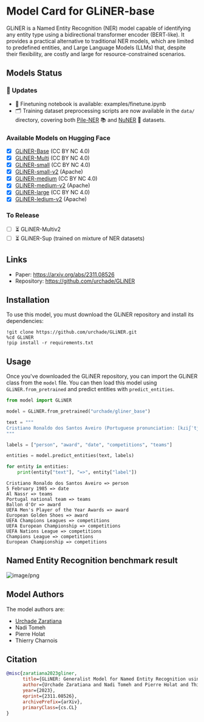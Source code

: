 # Model Card for GLiNER-base

GLiNER is a Named Entity Recognition (NER) model capable of identifying any entity type using a bidirectional transformer encoder (BERT-like). It provides a practical alternative to traditional NER models, which are limited to predefined entities, and Large Language Models (LLMs) that, despite their flexibility, are costly and large for resource-constrained scenarios.

## Models Status
### 📢 Updates
- 📝 Finetuning notebook is available: examples/finetune.ipynb
- 🗂 Training dataset preprocessing scripts are now available in the `data/` directory, covering both [Pile-NER](https://huggingface.co/datasets/Universal-NER/Pile-NER-type) 📚 and [NuNER](https://huggingface.co/datasets/numind/NuNER) 📘 datasets.

### Available Models on Hugging Face
- [x] [GLiNER-Base](https://huggingface.co/urchade/gliner_base) (CC BY NC 4.0)
- [x] [GLiNER-Multi](https://huggingface.co/urchade/gliner_multi) (CC BY NC 4.0)
- [x] [GLiNER-small](https://huggingface.co/urchade/gliner_small) (CC BY NC 4.0)
- [x] [GLiNER-small-v2](https://huggingface.co/urchade/gliner_smallv2) (Apache)
- [x] [GLiNER-medium](https://huggingface.co/urchade/gliner_medium) (CC BY NC 4.0)
- [x] [GLiNER-medium-v2](https://huggingface.co/urchade/gliner_mediumv2) (Apache)
- [x] [GLiNER-large](https://huggingface.co/urchade/gliner_large) (CC BY NC 4.0)
- [x] [GLiNER-ledium-v2](https://huggingface.co/urchade/gliner_largev2) (Apache)

### To Release
- [ ] ⏳ GLiNER-Multiv2
- [ ] ⏳ GLiNER-Sup (trained on mixture of NER datasets)

## Links

* Paper: https://arxiv.org/abs/2311.08526
* Repository: https://github.com/urchade/GLiNER

## Installation
To use this model, you must download the GLiNER repository and install its dependencies:
```
!git clone https://github.com/urchade/GLiNER.git
%cd GLiNER
!pip install -r requirements.txt
```

## Usage
Once you've downloaded the GLiNER repository, you can import the GLiNER class from the `model` file. You can then load this model using `GLiNER.from_pretrained` and predict entities with `predict_entities`.

```python
from model import GLiNER

model = GLiNER.from_pretrained("urchade/gliner_base")

text = """
Cristiano Ronaldo dos Santos Aveiro (Portuguese pronunciation: [kɾiʃˈtjɐnu ʁɔˈnaldu]; born 5 February 1985) is a Portuguese professional footballer who plays as a forward for and captains both Saudi Pro League club Al Nassr and the Portugal national team. Widely regarded as one of the greatest players of all time, Ronaldo has won five Ballon d'Or awards,[note 3] a record three UEFA Men's Player of the Year Awards, and four European Golden Shoes, the most by a European player. He has won 33 trophies in his career, including seven league titles, five UEFA Champions Leagues, the UEFA European Championship and the UEFA Nations League. Ronaldo holds the records for most appearances (183), goals (140) and assists (42) in the Champions League, goals in the European Championship (14), international goals (128) and international appearances (205). He is one of the few players to have made over 1,200 professional career appearances, the most by an outfield player, and has scored over 850 official senior career goals for club and country, making him the top goalscorer of all time.
"""

labels = ["person", "award", "date", "competitions", "teams"]

entities = model.predict_entities(text, labels)

for entity in entities:
    print(entity["text"], "=>", entity["label"])
```

```
Cristiano Ronaldo dos Santos Aveiro => person
5 February 1985 => date
Al Nassr => teams
Portugal national team => teams
Ballon d'Or => award
UEFA Men's Player of the Year Awards => award
European Golden Shoes => award
UEFA Champions Leagues => competitions
UEFA European Championship => competitions
UEFA Nations League => competitions
Champions League => competitions
European Championship => competitions
```

## Named Entity Recognition benchmark result

![image/png](https://cdn-uploads.huggingface.co/production/uploads/6317233cc92fd6fee317e030/Y5f7tK8lonGqeeO6L6bVI.png)

## Model Authors
The model authors are:
* [Urchade Zaratiana](https://huggingface.co/urchade)
* Nadi Tomeh
* Pierre Holat
* Thierry Charnois

## Citation
```bibtex
@misc{zaratiana2023gliner,
      title={GLiNER: Generalist Model for Named Entity Recognition using Bidirectional Transformer}, 
      author={Urchade Zaratiana and Nadi Tomeh and Pierre Holat and Thierry Charnois},
      year={2023},
      eprint={2311.08526},
      archivePrefix={arXiv},
      primaryClass={cs.CL}
}
```
